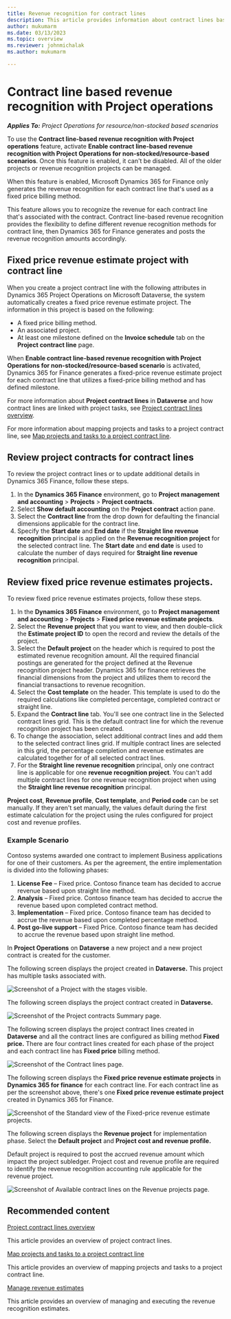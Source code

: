 ```yaml
---
title: Revenue recognition for contract lines
description: This article provides information about contract lines based revenue recognition in Project Operations.
author: mukumarm
ms.date: 03/13/2023
ms.topic: overview
ms.reviewer: johnmichalak 
ms.author: mukumarm

---
```

# Contract line based revenue recognition with Project operations

_**Applies To:** Project Operations for resource/non-stocked based scenarios_

To use the **Contract line-based revenue recognition with Project operations** feature, activate **Enable contract line-based revenue recognition with Project Operations for non-stocked/resource-based scenarios**. Once this feature is enabled, it can't be disabled. All of the older projects or revenue recognition projects can be managed.

When this feature is enabled, Microsoft Dynamics 365 for Finance only generates the revenue recognition for each contract line that's used as a fixed price billing method.

This feature allows you to recognize the revenue for each contract line that's associated with the contract. Contract line-based revenue recognition provides the flexibility to define different revenue recognition methods for contract line, then Dynamics 365 for Finance generates and posts the revenue recognition amounts accordingly.

## Fixed price revenue estimate project with contract line

When you create a project contract line with the following attributes in Dynamics 365 Project Operations on Microsoft Dataverse, the system automatically creates a fixed price revenue estimate project. The information in this project is based on the following:

- A fixed price billing method.
- An associated project.
- At least one milestone defined on the **Invoice schedule** tab on the **Project contract line** page.

When **Enable contract line-based revenue recognition with Project Operations for non-stocked/resource-based scenario** is activated, Dynamics 365 for Finance generates a fixed-price revenue estimate project for each contract line that utilizes a fixed-price billing method and has defined milestone.

For more information about **Project contract lines** in **Dataverse** and how contract lines are linked with project tasks, see [Project contract lines overview](../pro/sales/manage-contract-values-project-based-sales.md).

For more information about mapping projects and tasks to a project contract line, see [Map projects and tasks to a project contract line](../pro/sales/mapping-projects-tasks-contract-line-sales.md).


## Review project contracts for contract lines

To review the project contract lines or to update additional details in Dynamics 365 Finance, follow these steps.

1. In the **Dynamics 365 Finance** environment, go to **Project management and accounting** \> **Projects** \> **Project contracts**.
2. Select **Show default accounting** on the **Project contract** action pane.
3. Select the **Contract line** from the drop down for defaulting the financial dimensions applicable for the contract line.
4. Specify the **Start date** and **End date** if the **Straight line revenue recognition** principal is applied on the **Revenue recognition project** for the selected contract line. The **Start date** and **end date** is used to calculate the number of days required for **Straight line revenue recognition** principal.

## Review fixed price revenue estimates projects.

To review fixed price revenue estimates projects, follow these steps.

1. In the **Dynamics 365 Finance** environment, go to **Project management and accounting** \> **Projects** \> **Fixed price revenue estimate projects**.
2. Select the **Revenue project** that you want to view, and then double-click the **Estimate project ID** to open the record and review the details of the project.
3. Select the **Default project** on the header which is required to post the estimated revenue recognition amount. All the required financial postings are generated for the project defined at the Revenue recognition project header. Dynamics 365 for finance retrieves the financial dimensions from the project and utilizes them to record the financial transactions to revenue recognition.
4. Select the **Cost template** on the header. This template is used to do the required calculations like completed percentage, completed contract or straight line.
5. Expand the  **Contract line**  tab. You'll see one contract line in the Selected contract lines grid. This is the default contract line for which the revenue recognition project has been created.
6. To change the association, select additional contract lines and add them to the selected contract lines grid. If multiple contract lines are selected in this grid, the percentage completion and revenue estimates are calculated together for of all selected contract lines.
7. For the **Straight line revenue recognition** principal, only one contract line is applicable for one **revenue recognition project**. You can't add multiple contract lines for one revenue recognition project when using the **Straight line revenue recognition** principal.

**Project cost**, **Revenue profile**, **Cost template**, and **Period code** can be set manually. If they aren't set manually, the values default during the first estimate calculation for the project using the rules configured for project cost and revenue profiles.

### Example Scenario

Contoso systems awarded one contract to implement Business applications for one of their customers. As per the agreement, the entire implementation is divided into the following phases:

1. **License Fee** – Fixed price. Contoso finance team has decided to accrue revenue based upon straight line method.
2. **Analysis** – Fixed price. Contoso finance team has decided to accrue the revenue based upon completed contract method.
3. **Implementation** – Fixed price. Contoso finance team has decided to accrue the revenue based upon completed percentage method.
4. **Post go-live support** – Fixed Price. Contoso finance team has decided to accrue the revenue based upon straight line method.

In **Project Operations** on **Dataverse** a new project and a new project contract is created for the customer.

The following screen displays the project created in **Dataverse.** This project has multiple tasks associated with.

![Screenshot of a Project with the stages visible.](/media/DataverseProject.png)

The following screen displays the project contract created in **Dataverse.**

![Screenshot of the Project contracts Summary page.](/media/DataverserContract.png)

The following screen displays the project contract lines created in **Dataverse** and all the contract lines are configured as billing method **Fixed price.** 
There are four contract lines created for each phase of the project and each contract line has **Fixed price** billing method.

![Screenshot of the Contract lines page.](/media/Dataversecontractlines.png)

The following screen displays the **Fixed price revenue estimate projects** in **Dynamics 365 for finance** for each contract line. 
For each contract line as per the screenshot above, there's one **Fixed price revenue estimate project** created in Dynamics 365 for Finance.

![Screenshot of the Standard view of the Fixed-price revenue estimate projects.](/media/FinanceRevRecProjects.png")

The following screen displays the **Revenue project** for implementation phase. Select the **Default project** and **Project cost and revenue profile.** 

Default project is required to post the accrued revenue amount which impact the project subledger. Project cost and revenue profile are required to identify the revenue recognition accounting rule applicable for the revenue project.

![Screenshot of Available contract lines on the Revenue projects page.](/media/FinanceRevRecProjectdetails.png)

## Recommended content

[Project contract lines overview](../pro/sales/manage-contract-values-project-based-sales.md)

This article provides an overview of project contract lines.

[Map projects and tasks to a project contract line](../pro/sales/mapping-projects-tasks-contract-line-sales.md)

This article provides an overview of mapping projects and tasks to a project contract line.

[Manage revenue estimates](rev-rec-completed-contract-method.md)

This article provides an overview of managing and executing the revenue recognition estimates.
